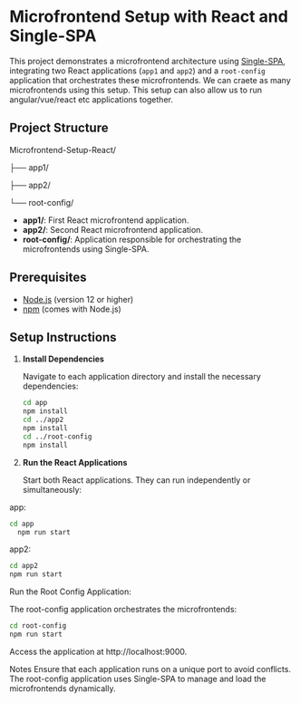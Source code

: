 # Microfrontend Setup with React and Single-SPA

This project demonstrates a microfrontend architecture using [Single-SPA](https://single-spa.js.org/), integrating two React applications (`app1` and `app2`) and a `root-config` application that orchestrates these microfrontends.
We can craete as many microfrontends using this setup. This setup can also allow us to run angular/vue/react etc applications together. 

## Project Structure

Microfrontend-Setup-React/

 ├── app1/

 ├── app2/

 └── root-config/


- **app1/**: First React microfrontend application.
- **app2/**: Second React microfrontend application.
- **root-config/**: Application responsible for orchestrating the microfrontends using Single-SPA.

## Prerequisites

- [Node.js](https://nodejs.org/) (version 12 or higher)
- [npm](https://www.npmjs.com/) (comes with Node.js)

## Setup Instructions

1. **Install Dependencies**

   Navigate to each application directory and install the necessary dependencies:

    ```bash
    cd app
    npm install
    cd ../app2
    npm install
    cd ../root-config
    npm install
    ```

2. **Run the React Applications**

   Start both React applications. They can run independently or simultaneously:

app:

```bash
cd app
  npm run start
```

app2:

```bash
cd app2
npm run start
```
Run the Root Config Application:

The root-config application orchestrates the microfrontends:

```bash
cd root-config
npm run start
```
Access the application at http://localhost:9000.

Notes
Ensure that each application runs on a unique port to avoid conflicts.
The root-config application uses Single-SPA to manage and load the microfrontends dynamically.
